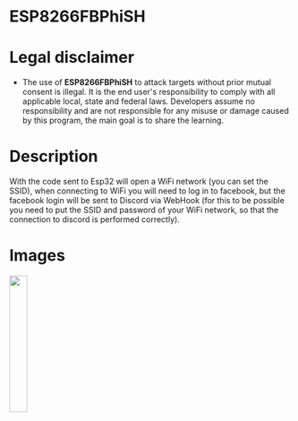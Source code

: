 # ESP8266FBPhiSH

# Legal disclaimer
* The use of **ESP8266FBPhiSH** to attack targets without prior mutual consent is illegal. It is the end user's responsibility to comply with all applicable local, state and federal laws. Developers assume no responsibility and are not responsible for any misuse or damage caused by this program, the main goal is to share the learning.

# Description
With the code sent to Esp32 will open a WiFi network (you can set the SSID), when connecting to WiFi you will need to log in to facebook, but the facebook login will be sent to Discord via WebHook (for this to be possible you need to put the SSID and password of your WiFi network, so that the connection to discord is performed correctly).



# Images

<img src="./images/image.gif" width=25% />
